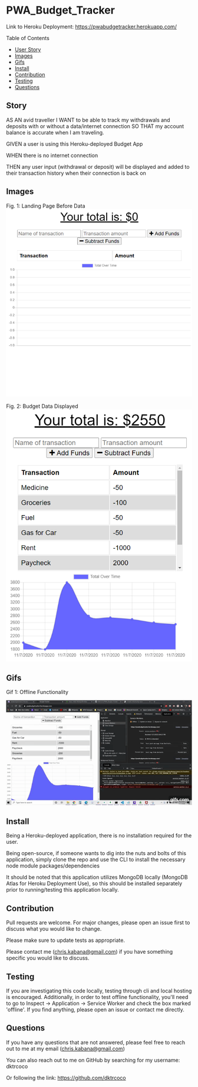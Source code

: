 # PWA_Budget_Tracker

Link to Heroku Deployment: https://pwabudgetracker.herokuapp.com/

Table of Contents
* [User Story](#story)
* [Images](#images)
* [Gifs](#gifs)
* [Install](#install)
* [Contribution](#contribution)
* [Testing](#testing)
* [Questions](#questions)

## Story

AS AN avid traveller I WANT to be able to track my withdrawals and deposits with or without a data/internet connection SO THAT my account balance is accurate when I am traveling.

GIVEN a user is using this Heroku-deployed Budget App

WHEN there is no internet connection

THEN any user input (withdrawal or deposit) will be displayed and added to their transaction history when their connection is back on

## Images

Fig. 1: Landing Page Before Data
![Landing Page](./public/assets/img/initial.PNG)

Fig. 2: Budget Data Displayed
![Page_With_Data](./public/assets/img/data.PNG)

## Gifs

Gif 1: Offline Functionality

![Offline_Functionality](./public/assets/gif/offline.gif)

## Install

Being a Heroku-deployed application, there is no installation required for the user.

Being open-source, if someone wants to dig into the nuts and bolts of this application, simply clone the repo and use the CLI to install the necessary node module packages/dependencies

It should be noted that this application utilizes MongoDB locally (MongoDB Atlas for Heroku Deployment Use), so this should be installed separately prior to running/testing this application locally.

## Contribution

Pull requests are welcome. For major changes, please open an issue first to discuss what you would like to change.

Please make sure to update tests as appropriate.

Please contact me (chris.kabana@gmail.com) if you have something specific you would like to discuss.

## Testing

If you are investigating this code locally, testing through cli and local hosting is encouraged. Additionally, in order to test offline functionality, you'll need to go to Inspect -> Application -> Service Worker and check the box marked 'offline'. If you find anything, please open an issue or contact me directly.

## Questions

If you have any questions that are not answered, please feel free to reach out to me at my email (chris.kabana@gmail.com)

You can also reach out to me on GitHub by searching for my username: dktrcoco

Or following the link: https://github.com/dktrcoco
